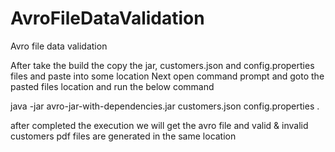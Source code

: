 # AvroFileDataValidation
Avro file data validation

After take the build the copy the jar, customers.json and config.properties files and paste into some location
Next open command prompt and goto the pasted files location and run the below command

java -jar avro-jar-with-dependencies.jar customers.json config.properties .

after completed the execution we will get the avro file and valid & invalid customers pdf files are generated in the same location
